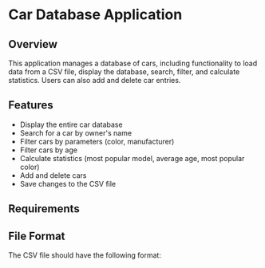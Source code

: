 # Car Database Application

## Overview
This application manages a database of cars, including functionality to load data from a CSV file, display the database, search, filter, and calculate statistics. Users can also add and delete car entries.

## Features
- Display the entire car database
- Search for a car by owner's name
- Filter cars by parameters (color, manufacturer)
- Filter cars by age
- Calculate statistics (most popular model, average age, most popular color)
- Add and delete cars
- Save changes to the CSV file

## Requirements

## File Format
The CSV file should have the following format:
